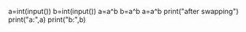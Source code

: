 a=int(input())
b=int(input())
a=a^b
b=a^b
a=a^b
print("after swapping")
print("a:",a)
print("b:",b)
